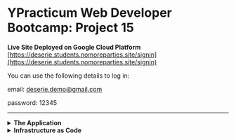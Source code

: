 # YPracticum Web Developer Bootcamp: Project 15

**Live Site Deployed on Google Cloud Platform**
[https://deserie.students.nomoreparties.site/signin](https://deserie.students.nomoreparties.site/signin)

You can use the following details to log in:

email: deserie.demo@gmail.com

password: 12345

---

<details>
<summary><b>The Application</b></summary><p>

This is a 3-tier application with a React based frontend, Express.js API and MongoDB database.

## Functionality:

- Allows users to register and login using an email address and password. JWT have been used to ensure users don't have to re-enter their credentials when they revisit the site. Tokens are valid for 7 days.
- Allows users to update their profile name, profile picture and description
- Allows users to post/delete/like/dislike cards. Users can delete only the cards they themselves created.
- MongoDB is used for storing user and cards data
- Authentication using JSON web tokens
- Let's Encrypt SSL certificate
- Helmet used to secure HTTP headers returned by Express app
- CORS protection allows access only from selected routes
- Data validation with Celebrate and Joi
- Bcrypt used for password hashing.
- Winston is used to provide error and request logging for easier maintenance

</p></details>

<details>
<summary><b>Infrastructure as Code</b></summary><p>

1. I used HashiCorp's Packer to create a custom AMI (Amazon Machine Image). An Ansible provisioner installs Node, MongoDB, and Git onto an Ubuntu 18 image. I use this custom AMI to spin up EC2 instances in an Auto Scaling Group in step 2.

2. I used Terraform to provision the AWS infrastructure needed for this application to run, namely an AWS Auto Scaling Group that has a load balancer in front of it, as well as the necessary networking infrastructure such as the VPC, subnets and security groups.

The original project brief required us to host our application on a single VM. Running a single server however, presents the problem of a single point of failure. So the solution was to launch a cluster of EC2 Instances. I chose to make use of AWS Auto Scaling Groups which launches a cluster of EC2 Instances,monitors the health of each Instance, replaces failed Instances, and adjusts the size of the cluster in response to load.

Inside my main.tf I used a launch template to define how I wanted my Instances configured. For the _image_id_ I used the AMI ID of the custom AMI I created using Packer.

In the _auto-scaling_ resource block, I chose to have a desired capacity of 2 EC2 Instances running at all times, which if needed can scale up to a maximum of 3.

I also deployed a load balancer to distribute traffic across my servers through Amazon’s Elastic Load Balancer (ELB) service. AWS offers different types of load balancers. Since my application has no extreme performance requirements, I went with the Application Load Balancer.

By default, all AWS resources, including ALBs, don’t allow any incoming or outgoing traffic, so I ceated a new security group specifically for the ALB. It allows incoming requests on port 80 so that the load balancer can be accessed over HTTP, and outgoing requests on all ports so that the load balancer can perform health checks on the Instances.

</p></details>
